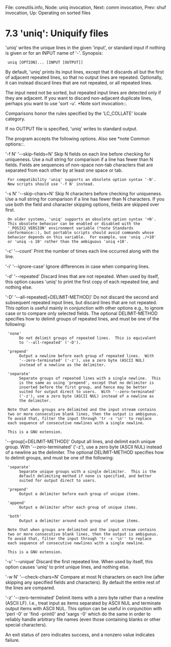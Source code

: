 File: coreutils.info,  Node: uniq invocation,  Next: comm invocation,  Prev: shuf invocation,  Up: Operating on sorted files

7.3 'uniq': Uniquify files
==========================

'uniq' writes the unique lines in the given 'input', or standard input
if nothing is given or for an INPUT name of '-'.  Synopsis:

     uniq [OPTION]... [INPUT [OUTPUT]]

   By default, 'uniq' prints its input lines, except that it discards
all but the first of adjacent repeated lines, so that no output lines
are repeated.  Optionally, it can instead discard lines that are not
repeated, or all repeated lines.

   The input need not be sorted, but repeated input lines are detected
only if they are adjacent.  If you want to discard non-adjacent
duplicate lines, perhaps you want to use 'sort -u'.  *Note sort
invocation::.

   Comparisons honor the rules specified by the 'LC_COLLATE' locale
category.

   If no OUTPUT file is specified, 'uniq' writes to standard output.

   The program accepts the following options.  Also see *note Common
options::.

'-f N'
'--skip-fields=N'
     Skip N fields on each line before checking for uniqueness.  Use a
     null string for comparison if a line has fewer than N fields.
     Fields are sequences of non-space non-tab characters that are
     separated from each other by at least one space or tab.

     For compatibility 'uniq' supports an obsolete option syntax '-N'.
     New scripts should use '-f N' instead.

'-s N'
'--skip-chars=N'
     Skip N characters before checking for uniqueness.  Use a null
     string for comparison if a line has fewer than N characters.  If
     you use both the field and character skipping options, fields are
     skipped over first.

     On older systems, 'uniq' supports an obsolete option syntax '+N'.
     This obsolete behavior can be enabled or disabled with the
     '_POSIX2_VERSION' environment variable (*note Standards
     conformance::), but portable scripts should avoid commands whose
     behavior depends on this variable.  For example, use 'uniq ./+10'
     or 'uniq -s 10' rather than the ambiguous 'uniq +10'.

'-c'
'--count'
     Print the number of times each line occurred along with the line.

'-i'
'--ignore-case'
     Ignore differences in case when comparing lines.

'-d'
'--repeated'
     Discard lines that are not repeated.  When used by itself, this
     option causes 'uniq' to print the first copy of each repeated line,
     and nothing else.

'-D'
'--all-repeated[=DELIMIT-METHOD]'
     Do not discard the second and subsequent repeated input lines, but
     discard lines that are not repeated.  This option is useful mainly
     in conjunction with other options e.g., to ignore case or to
     compare only selected fields.  The optional DELIMIT-METHOD
     specifies how to delimit groups of repeated lines, and must be one
     of the following:

     'none'
          Do not delimit groups of repeated lines.  This is equivalent
          to '--all-repeated' ('-D').

     'prepend'
          Output a newline before each group of repeated lines.  With
          '--zero-terminated' ('-z'), use a zero byte (ASCII NUL)
          instead of a newline as the delimiter.

     'separate'
          Separate groups of repeated lines with a single newline.  This
          is the same as using 'prepend', except that no delimiter is
          inserted before the first group, and hence may be better
          suited for output direct to users.  With '--zero-terminated'
          ('-z'), use a zero byte (ASCII NUL) instead of a newline as
          the delimiter.

     Note that when groups are delimited and the input stream contains
     two or more consecutive blank lines, then the output is ambiguous.
     To avoid that, filter the input through 'tr -s '\n'' to replace
     each sequence of consecutive newlines with a single newline.

     This is a GNU extension.

'--group[=DELIMIT-METHOD]'
     Output all lines, and delimit each unique group.  With
     '--zero-terminated' ('-z'), use a zero byte (ASCII NUL) instead of
     a newline as the delimiter.  The optional DELIMIT-METHOD specifies
     how to delimit groups, and must be one of the following:

     'separate'
          Separate unique groups with a single delimiter.  This is the
          default delimiting method if none is specified, and better
          suited for output direct to users.

     'prepend'
          Output a delimiter before each group of unique items.

     'append'
          Output a delimiter after each group of unique items.

     'both'
          Output a delimiter around each group of unique items.

     Note that when groups are delimited and the input stream contains
     two or more consecutive blank lines, then the output is ambiguous.
     To avoid that, filter the input through 'tr -s '\n'' to replace
     each sequence of consecutive newlines with a single newline.

     This is a GNU extension.

'-u'
'--unique'
     Discard the first repeated line.  When used by itself, this option
     causes 'uniq' to print unique lines, and nothing else.

'-w N'
'--check-chars=N'
     Compare at most N characters on each line (after skipping any
     specified fields and characters).  By default the entire rest of
     the lines are compared.

'-z'
'--zero-terminated'
     Delimit items with a zero byte rather than a newline (ASCII LF).
     I.e., treat input as items separated by ASCII NUL and terminate
     output items with ASCII NUL. This option can be useful in
     conjunction with 'perl -0' or 'find -print0' and 'xargs -0' which
     do the same in order to reliably handle arbitrary file names (even
     those containing blanks or other special characters).

   An exit status of zero indicates success, and a nonzero value
indicates failure.

